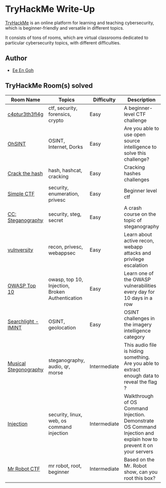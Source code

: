 # TryHackMe Write-Up

[TryHackMe](https://tryhackme.com/) is an online platform for learning and teaching cybersecurity, which is beginner-friendly and versatile in different topics.

It consists of tons of rooms, which are virtual classrooms dedicated to particular cybersecurity topics, with different difficulties.

## Author

- [Ee En Goh](https://tryhackme.com/p/vincentwu)

## TryHackMe Room(s) solved

| Room Name                                                                                       | Topics                                          | Difficulty   | Description                                                                                                         |
| ----------------------------------------------------------------------------------------------- | ----------------------------------------------- | ------------ | ------------------------------------------------------------------------------------------------------------------- |
| [c4ptur3th3fl4g](https://github.com/GohEeEn/TryHackMe-Write-Up/tree/master/c4ptur3th3fl4g)      | ctf, security, forensics, crypto                | Easy         | A beginner-level CTF challenge                                                                                      |
| [OhSINT](https://github.com/GohEeEn/TryHackMe-Write-Up/tree/master/OhSINT)                      | OSINT, Internet, Dorks                          | Easy         | Are you able to use open source intelligence to solve this challenge?                                               |
| [Crack the hash](https://github.com/GohEeEn/TryHackMe-Write-Up/tree/master/Crack%20the%20Hash)  | hash, hashcat, cracking                         | Easy         | Cracking hashes challenges                                                                                          |
| [Simple CTF](https://github.com/GohEeEn/TryHackMe-Write-Up/tree/master/Simple%20CTF)            | security, enumeration, privesc                  | Easy         | Beginner level ctf                                                                                                  |
| [CC: Steganography](https://github.com/GohEeEn/TryHackMe-Write-Up/tree/master/ccstego)          | security, steg, secret                          | Easy         | A crash course on the topic of steganography                                                                        |
| [vulnversity](https://github.com/GohEeEn/TryHackMe-Write-Up/tree/master/vulnversity)            | recon, privesc, webappsec                       | Easy         | Learn about active recon, webapp attacks and privilege escalation                                                   |
| [OWASP Top 10](https://github.com/GohEeEn/TryHackMe-Write-Up/tree/master/OWASP_TOP_10)          | owasp, top 10, Injection, Broken Authentication | Easy         | Learn one of the OWASP vulnerabilities every day for 10 days in a row                                               |
| [Searchlight - IMINT](https://tryhackme.com/room/searchlightosint)                              | OSINT, geolocation                              | Easy         | OSINT challenges in the imagery intelligence category                                                               |
| [Musical Stegonography](https://github.com/GohEeEn/TryHackMe-Write-Up/tree/master/musicalstego) | steganography, audio, qr, morse                 | Intermediate | This audio file is hiding something. Are you able to extract enough data to reveal the flag ?                       |
| [Injection](https://github.com/GohEeEn/TryHackMe-Write-Up/tree/master/Injection)                | security, linux, web, os command injection      | Intermediate | Walkthrough of OS Command Injection. Demonstrate OS Command Injection and explain how to prevent it on your servers |
| [Mr Robot CTF](https://github.com/GohEeEn/TryHackMe-Write-Up/tree/master/Mr.RobotCTF)           | mr robot, root, beginner                        | Intermediate | Based on the Mr. Robot show, can you root this box?                                                                 |
